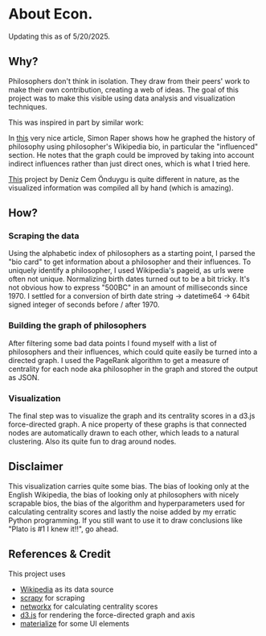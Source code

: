 # About Econ.

Updating this as of 5/20/2025.

## Why?
Philosophers don't think in isolation. They draw from their peers' work to make their own contribution, creating a web of ideas. The goal of this project was to make this visible using data analysis and visualization techniques.



This was inspired in part by similar work:



In [this](http://coppelia.io/2012/06/graphing-the-history-of-philosophy/) very nice article,
Simon Raper shows how he graphed the history of philosophy using philosopher's Wikipedia bio, in particular the "influenced" section.
He notes that the graph could be improved by taking into account indirect influences rather than just direct ones, which is what I tried here.  




[This](https://www.denizcemonduygu.com/philo/browse/) project by Deniz Cem Önduygu is quite different in nature,
as the visualized information was compiled all by hand (which is amazing).

## How?

### Scraping the data
Using the alphabetic index of philosophers as a starting point,
I parsed the "bio card" to get information about a philosopher and their influences.
To uniquely identify a philosopher, I used Wikipedia's pageid, as urls were often not unique.
Normalizing birth dates turned out to be a bit tricky.
It's not obvious how to express "500BC" in an amount of milliseconds since 1970. I settled for a conversion of
birth date string -> datetime64 -> 64bit signed integer of seconds before / after 1970.

### Building the graph of philosophers</h3>
After filtering some bad data points I found myself with a list of philosophers and their influences,
which could quite easily be turned into a directed graph.
I used the PageRank algorithm to get a measure of centrality for each node aka philosopher in the graph and stored the output as JSON.

### Visualization
The final step was to visualize the graph and its centrality scores in a d3.js force-directed graph.
A nice property of these graphs is that connected nodes are automatically drawn to each other, which leads to a natural clustering. Also its quite fun to drag around nodes.

## Disclaimer
This visualization carries quite some bias. The bias of looking only at the English Wikipedia,
the bias of looking only at philosophers with nicely scrapable bios,
the bias of the algorithm and hyperparameters used for calculating centrality scores
and lastly the noise added by my erratic Python programming.
If you still want to use it to draw conclusions like "Plato is #1 I knew it!!", go ahead.    

## References & Credit
This project uses
* [Wikipedia](https://www.wikipedia.org/) as its data source</li>
* [scrapy](https://scrapy.org/) for scraping</li>
* [networkx](https://networkx.github.io/) for calculating centrality scores</li>
* [d3.js](https://d3js.org/) for rendering the force-directed graph and axis</li>
* [materialize](https://materializecss.com/) for some UI elements</li>
